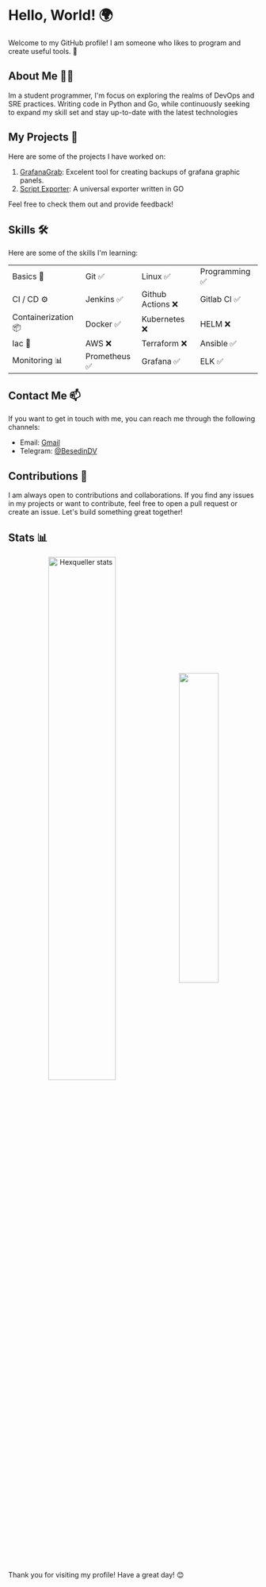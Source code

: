# Hello, World! 🌍

Welcome to my GitHub profile! I am someone who likes to program and create useful tools. 🚀

## About Me 🧑‍💻

Im a student programmer, I'm focus on exploring the realms of DevOps and SRE practices. Writing code in Python and Go, while continuously seeking to expand my skill set and stay up-to-date with the latest technologies

## My Projects 📂

Here are some of the projects I have worked on:

1. [GrafanaGrab](https://github.com/hexqueller/GrafanaGrab): Excelent  tool for creating backups of grafana graphic panels.
2. [Script Exporter](https://github.com/hexqueller/Script-Exporter): A universal exporter written in GO

Feel free to check them out and provide feedback!

## Skills 🛠

Here are some of the skills I'm learning:

|   |   |   |   |
| --- | --- | --- | --- |
| Basics 💎 | Git ✅ | Linux ✅ | Programming ✅ |
| CI / CD ⚙️| Jenkins ✅ | Github Actions ❌ | Gitlab CI ✅ |
| Containerization 📦| Docker ✅ | Kubernetes ❌ | HELM ❌ |
| Iac 🚀 | AWS ❌ | Terraform ❌ | Ansible ✅ |
| Monitoring 📊| Prometheus ✅ | Grafana ✅ | ELK ✅ |


## Contact Me 📫

If you want to get in touch with me, you can reach me through the following channels:

- Email: [Gmail](mailto:dima.nesed@gmail.com)
- Telegram: [@BesedinDV](https://t.me/BesedinDV)

## Contributions 🤝

I am always open to contributions and collaborations. If you find any issues in my projects or want to contribute, feel free to open a pull request or create an issue. Let's build something great together!


## Stats 📊
<p align="center">
<a href="https://github.com/hexqueller"><img width="52%" align="center" src="https://github-readme-stats.vercel.app/api?username=hexqueller&show_icons=true&theme=github_dark&hide_border=false&include_all_commits=true&count_private=true" alt="Hexqueller stats" /></a>
<a href="https://github.com/hexqueller"><img width="40%" align="center" src="https://github-readme-stats.vercel.app/api/top-langs/?username=hexqueller&layout=compact&theme=github_dark&hide_border=false" /></a>
</p>

Thank you for visiting my profile! Have a great day! 😊
